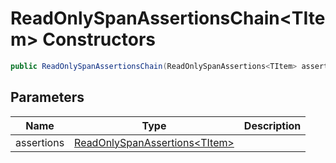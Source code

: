 # ReadOnlySpanAssertionsChain&lt;TItem&gt; Constructors

```c#
public ReadOnlySpanAssertionsChain(ReadOnlySpanAssertions<TItem> assertions);
```

## Parameters

| Name | Type | Description |
| ---- | ---- | ----------- |
| assertions | [ReadOnlySpanAssertions&lt;TItem&gt;](MrKWatkins.Assertions.ReadOnlySpanAssertions-1.md) |  |

